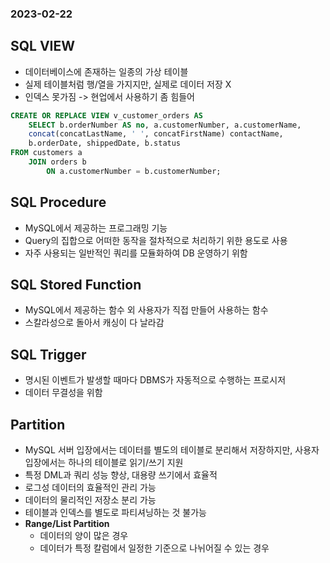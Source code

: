 ### 2023-02-22

## SQL VIEW
- 데이터베이스에 존재하는 일종의 가상 테이블
- 실제 테이블처럼 행/열을 가지지만, 실제로 데이터 저장 X
- 인덱스 못가짐 -> 현업에서 사용하기 좀 힘들어
```sql
CREATE OR REPLACE VIEW v_customer_orders AS
    SELECT b.orderNumber AS no, a.customerNumber, a.customerName,
    concat(concatLastName, ' ', concatFirstName) contactName,
    b.orderDate, shippedDate, b.status
FROM customers a
    JOIN orders b
        ON a.customerNumber = b.customerNumber;
```

## SQL Procedure
- MySQL에서 제공하는 프로그래밍 기능
- Query의 집합으로 어떠한 동작을 절차적으로 처리하기 위한 용도로 사용
- 자주 사용되는 일반적인 쿼리를 모듈화하여 DB 운영하기 위함

## SQL Stored Function
- MySQL에서 제공하는 함수 외 사용자가 직접 만들어 사용하는 함수
- 스칼라성으로 돌아서 캐싱이 다 날라감

## SQL Trigger
- 명시된 이벤트가 발생할 때마다 DBMS가 자동적으로 수행하는 프로시저
- 데이터 무결성을 위함

## Partition
- MySQL 서버 입장에서는 데이터를 별도의 테이블로 분리해서 저장하지만, 사용자 입장에서는 하나의 테이블로 읽기/쓰기 지원
- 특정 DML과 쿼리 성능 향상, 대용량 쓰기에서 효율적
- 로그성 데이터의 효율적인 관리 가능
- 데이터의 물리적인 저장소 분리 가능
- 테이블과 인덱스를 별도로 파티셔닝하는 것 불가능
- **Range/List Partition**
  - 데이터의 양이 많은 경우
  - 데이터가 특정 칼럼에서 일정한 기준으로 나뉘어질 수 있는 경우
